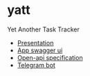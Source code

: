 # yatt
Yet Another Task Tracker

- [Presentation](https://disk.yandex.ru/i/knErTOCSY57ohg)
- [App swagger ui](https://yet-another-task-tracker.herokuapp.com/webjars/swagger-ui/index.html#/)
- [Open-api specification](https://yet-another-task-tracker.herokuapp.com/v3/api-docs)
- [Telegram bot](http://t.me/YattYatt_Bot)
